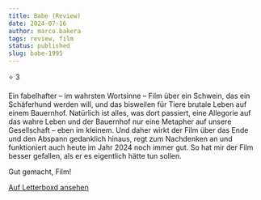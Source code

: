 ```yaml
---
title: Babe (Review)
date: 2024-07-16
author: marco.bakera
tags: review, film
status: published
slug: babe-1995
---
```


⭐ 3

Ein fabelhafter – im wahrsten Wortsinne – Film über ein Schwein, das ein Schäferhund werden will, und das bisweilen für Tiere brutale Leben auf einem Bauernhof. Natürlich ist alles, was dort passiert, eine Allegorie auf das wahre Leben und der Bauernhof nur eine Metapher auf unsere Gesellschaft – eben im kleinem. Und daher wirkt der Film über das Ende und den Abspann gedanklich hinaus, regt zum Nachdenken an und funktioniert auch heute im Jahr 2024 noch immer gut. So hat mir der Film besser gefallen, als er es eigentlich hätte tun sollen.

Gut gemacht, Film!


[Auf Letterboxd ansehen](https://boxd.it/6Tej7r)

